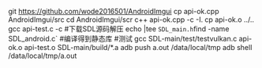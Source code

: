 
git https://github.com/wode2016501/AndroidImgui
cp api-ok.cpp AndroidImgui/src 
cd AndroidImgui/scr
c++ api-ok.cpp -c -I. 
cp api-ok.o ../..
gcc api-test.c -c
#下载SDL源码解压
echo |tee `SDL_main.h`find -name  SDL_android.c`
#编译得到静态库
#测试
gcc SDL-main/test/testvulkan.c api-ok.o api-test.o SDL-main/build/*.a 
adb push  a.out /data/local/tmp
adb shell  /data/local/tmp/a.out
